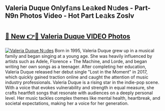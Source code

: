 ## Valeria Duque Onlyf𝚊ns Le𝚊ked N𝚞des - Part-N9n Photos Video - Hot Part Le𝚊ks Zoslv

# <h2><a href="http://ac48756.deff.icu/?id=Valeria+Duque">🔗 New 👉🔴 Valeria Duque VIDEO Photos</a></h2>

[![Valeria Duque N𝚞des](https://i.imgur.com/rIISA9y.gif)](http://ac48756.deff.icu/?id=Valeria+Duque)
Born in 1995, Valeria Duque grew up in a musical family and began singing at a young age. She was heavily influenced by artists such as Adele, Florence + The Machine, and Lorde, and began writing her own songs as a teenager. After completing her education, Valeria Duque released her debut single "Lost in the Moment" in 2017, which quickly gained traction online and caught the attention of music industry professionals. Valeria Duque is a rising star in the indie-pop scene. With a voice that evokes vulnerability and strength in equal measure, she crafts heartfelt songs that resonate with audiences on a deeply personal level. Her music tackles complex themes like mental health, heartbreak, and societal expectations, making her a voice for her generation.
